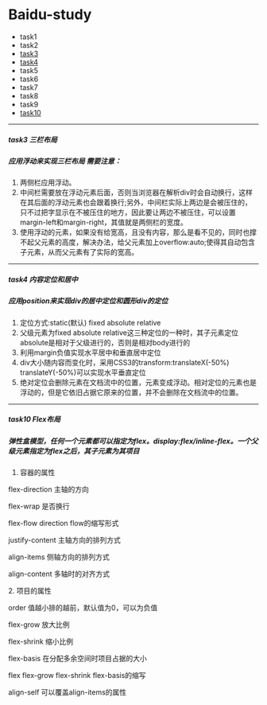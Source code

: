 # Baidu-study
+ task1
+ task2
+ [task3](http://snowxxapple.github.io/Baidu-study/task3/)
+ [task4](http://snowxxapple.github.io/Baidu-study/task4/index1.html)
+ task5
+ task6
+ task7
+ task8
+ task9
+ [task10](http://snowxxapple.github.io/Baidu-study/task10/)

---
##### task3 三栏布局
##### 应用浮动来实现三栏布局 需要注意：
1. 两侧栏应用浮动。
2. 中间栏需要放在浮动元素后面，否则当浏览器在解析div时会自动换行，这样在其后面的浮动元素也会跟着换行;另外，中间栏实际上两边是会被压住的，只不过把字显示在不被压住的地方，因此要让两边不被压住，可以设置margin-left和margin-right，其值就是两侧栏的宽度。
3. 使用浮动的元素，如果没有给宽高，且没有内容，那么是看不见的，同时也撑不起父元素的高度，解决办法，给父元素加上overflow:auto;使得其自动包含子元素，从而父元素有了实际的宽高。

---
##### task4 内容定位和居中
##### 应用position来实现div的居中定位和圆形div的定位
1. 定位方式:static(默认) fixed absolute relative
2. 父级元素为fixed absolute relative这三种定位的一种时，其子元素定位absolute是相对于父级进行的，否则是相对body进行的
3. 利用margin负值实现水平居中和垂直居中定位
4. div大小随内容而变化时，采用CSS3的transform:translateX(-50%) translateY(-50%)可以实现水平垂直定位
5. 绝对定位会删除元素在文档流中的位置，元素变成浮动。相对定位的元素也是浮动的，但是它依旧占据它原来的位置，并不会删除在文档流中的位置。

---
##### task10 Flex布局
##### 弹性盒模型，任何一个元素都可以指定为flex。display:flex/inline-flex。一个父级元素指定为flex之后，其子元素为其项目
1. 容器的属性
<p>flex-direction 主轴的方向</p>
<p>flex-wrap 是否换行</p>
<p>flex-flow  direction flow的缩写形式</p>
<p>justify-content 主轴方向的排列方式</p>
<p>align-items 侧轴方向的排列方式</p>
<p>align-content 多轴时的对齐方式</p>
2. 项目的属性
<p>order 值越小排的越前，默认值为0，可以为负值</p>
<p>flex-grow 放大比例</p>
<p>flex-shrink 缩小比例</p>
<p>flex-basis 在分配多余空间时项目占据的大小</p>
<p>flex     flex-grow flex-shrink flex-basis的缩写</p>
<p>align-self 可以覆盖align-items的属性</p>

